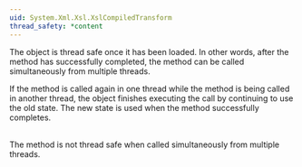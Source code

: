 ```yaml
---
uid: System.Xml.Xsl.XslCompiledTransform
thread_safety: *content
---
```


The <xref href="System.Xml.Xsl.XslCompiledTransform"></xref> object is thread safe once it has been loaded. In other words, after the <xref href="System.Xml.Xsl.XslCompiledTransform.Load*"></xref> method has successfully completed, the <xref href="System.Xml.Xsl.XslCompiledTransform.Transform*"></xref> method can be called simultaneously from multiple threads.  
  
 If the <xref href="System.Xml.Xsl.XslCompiledTransform.Load*"></xref> method is called again in one thread while the <xref href="System.Xml.Xsl.XslCompiledTransform.Transform*"></xref> method is being called in another thread, the <xref href="System.Xml.Xsl.XslCompiledTransform"></xref> object finishes executing the <xref href="System.Xml.Xsl.XslCompiledTransform.Transform*"></xref> call by continuing to use the old state. The new state is used when the <xref href="System.Xml.Xsl.XslCompiledTransform.Load*"></xref> method successfully completes.  
  
 <block subset="none" type="note"><p>  
 The <xref href="System.Xml.Xsl.XslCompiledTransform.Load*"></xref> method is not thread safe when called simultaneously from multiple threads.  
  
</p></block>


